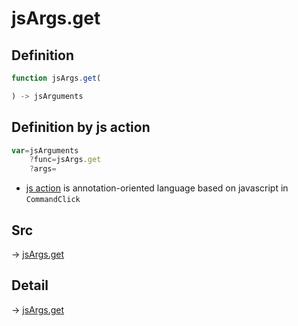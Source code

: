# jsArgs.get

## Definition

```js.js
function jsArgs.get(

) -> jsArguments
```


## Definition by js action

```js.js
var=jsArguments
	?func=jsArgs.get
	?args=

```

- [js action](#) is annotation-oriented language based on javascript in `CommandClick`

## Src

-> [jsArgs.get](https://github.com/puutaro/CommandClick/blob/master/app/src/main/java/com/puutaro/commandclick/fragment_lib/terminal_fragment/js_interface/JsArgs.kt#L14)

## Detail

-> [jsArgs.get](https://github.com/puutaro/CommandClick/blob/master/md/developer/js_interface/details/JsArgs/get.md)
